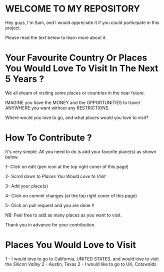 # WELCOME TO MY REPOSITORY 
Hey guys, I'm Sam, and I would appreciate it if you could participate in this project. 

Please read the text below to learn more about it.

# Your Favourite Country Or Places You Would Love To Visit In The Next 5 Years ? 
We all dream of visiting some places or countries in the near future. 

IMAGINE you have the MONEY and the OPPORTUNITIES to travel ANYWHERE you want without any RESTRICTIONS. 

Where would you love to go, and what places would you love to visit?

# How To Contribute ? 
It's very simple. All you need to do is add your favorite place(s) as shown below.

1- Click on edit (pen icon at the top right coner of this page)

2- Scroll down to *Places You Would Love to Visit*

3- Add your place(s)

4- Click on commit changes (at the top right coner of this page)

5- Click on pull request and you are done !!

NB: Feel free to add as many places as you want to visit.

Thank you in advance for your contribution. 

# Places You Would Love to Visit
1 - I would love to go to California, UNITED STATES, and would love to visit the *Silicon Valley* 
2 - Austin, Texas
2 - I would like to go to UK, Cotswolds
